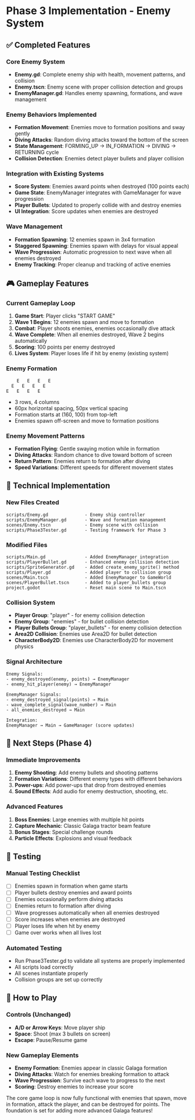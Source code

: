 # Phase 3 Implementation - Enemy System

## ✅ Completed Features

### Core Enemy System
- **Enemy.gd**: Complete enemy ship with health, movement patterns, and collision
- **Enemy.tscn**: Enemy scene with proper collision detection and groups
- **EnemyManager.gd**: Handles enemy spawning, formations, and wave management

### Enemy Behaviors Implemented
- **Formation Movement**: Enemies move to formation positions and sway gently
- **Diving Attacks**: Random diving attacks toward the bottom of the screen
- **State Management**: FORMING_UP → IN_FORMATION → DIVING → RETURNING cycle
- **Collision Detection**: Enemies detect player bullets and player collision

### Integration with Existing Systems
- **Score System**: Enemies award points when destroyed (100 points each)
- **Game State**: EnemyManager integrates with GameManager for wave progression
- **Player Bullets**: Updated to properly collide with and destroy enemies
- **UI Integration**: Score updates when enemies are destroyed

### Wave Management
- **Formation Spawning**: 12 enemies spawn in 3x4 formation
- **Staggered Spawning**: Enemies spawn with delays for visual appeal
- **Wave Progression**: Automatic progression to next wave when all enemies destroyed
- **Enemy Tracking**: Proper cleanup and tracking of active enemies

## 🎮 Gameplay Features

### Current Gameplay Loop
1. **Game Start**: Player clicks "START GAME"
2. **Wave 1 Begins**: 12 enemies spawn and move to formation
3. **Combat**: Player shoots enemies, enemies occasionally dive attack
4. **Wave Complete**: When all enemies destroyed, Wave 2 begins automatically
5. **Scoring**: 100 points per enemy destroyed
6. **Lives System**: Player loses life if hit by enemy (existing system)

### Enemy Formation
```
    E   E   E   E
  E   E   E   E
E   E   E   E
```
- 3 rows, 4 columns
- 60px horizontal spacing, 50px vertical spacing
- Formation starts at (160, 100) from top-left
- Enemies spawn off-screen and move to formation positions

### Enemy Movement Patterns
- **Formation Flying**: Gentle swaying motion while in formation
- **Diving Attacks**: Random chance to dive toward bottom of screen
- **Return Pattern**: Enemies return to formation after diving
- **Speed Variations**: Different speeds for different movement states

## 🔧 Technical Implementation

### New Files Created
```
scripts/Enemy.gd              - Enemy ship controller
scripts/EnemyManager.gd       - Wave and formation management
scenes/Enemy.tscn             - Enemy scene with collision
scripts/Phase3Tester.gd       - Testing framework for Phase 3
```

### Modified Files
```
scripts/Main.gd               - Added EnemyManager integration
scripts/PlayerBullet.gd       - Enhanced enemy collision detection
scripts/SpriteGenerator.gd    - Added create_enemy_sprite() method
scripts/Player.gd             - Added player to collision group
scenes/Main.tscn              - Added EnemyManager to GameWorld
scenes/PlayerBullet.tscn      - Added to player_bullets group
project.godot                 - Reset main scene to Main.tscn
```

### Collision System
- **Player Group**: "player" - for enemy collision detection
- **Enemy Group**: "enemies" - for bullet collision detection  
- **Player Bullets Group**: "player_bullets" - for enemy collision detection
- **Area2D Collision**: Enemies use Area2D for bullet detection
- **CharacterBody2D**: Enemies use CharacterBody2D for movement physics

### Signal Architecture
```
Enemy Signals:
- enemy_destroyed(enemy, points) → EnemyManager
- enemy_hit_player(enemy) → EnemyManager

EnemyManager Signals:
- enemy_destroyed_signal(points) → Main
- wave_complete_signal(wave_number) → Main
- all_enemies_destroyed → Main

Integration:
EnemyManager → Main → GameManager (score updates)
```

## 🎯 Next Steps (Phase 4)

### Immediate Improvements
1. **Enemy Shooting**: Add enemy bullets and shooting patterns
2. **Formation Variations**: Different enemy types with different behaviors
3. **Power-ups**: Add power-ups that drop from destroyed enemies
4. **Sound Effects**: Add audio for enemy destruction, shooting, etc.

### Advanced Features
1. **Boss Enemies**: Large enemies with multiple hit points
2. **Capture Mechanic**: Classic Galaga tractor beam feature
3. **Bonus Stages**: Special challenge rounds
4. **Particle Effects**: Explosions and visual feedback

## 🧪 Testing

### Manual Testing Checklist
- [ ] Enemies spawn in formation when game starts
- [ ] Player bullets destroy enemies and award points
- [ ] Enemies occasionally perform diving attacks
- [ ] Enemies return to formation after diving
- [ ] Wave progresses automatically when all enemies destroyed
- [ ] Score increases when enemies are destroyed
- [ ] Player loses life when hit by enemy
- [ ] Game over works when all lives lost

### Automated Testing
- Run Phase3Tester.gd to validate all systems are properly implemented
- All scripts load correctly
- All scenes instantiate properly
- Collision groups are set up correctly

## 🚀 How to Play

### Controls (Unchanged)
- **A/D or Arrow Keys**: Move player ship
- **Space**: Shoot (max 3 bullets on screen)
- **Escape**: Pause/Resume game

### New Gameplay Elements
- **Enemy Formation**: Enemies appear in classic Galaga formation
- **Diving Attacks**: Watch for enemies breaking formation to attack
- **Wave Progression**: Survive each wave to progress to the next
- **Scoring**: Destroy enemies to increase your score

The core game loop is now fully functional with enemies that spawn, move in formation, attack the player, and can be destroyed for points. The foundation is set for adding more advanced Galaga features!
